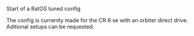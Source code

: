 Start of a RatOS tuned config

The config is currently made for the CR 6 se with an orbiter direct drive. Aditional setups can be requested. 